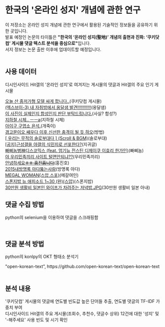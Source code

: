 # 한국의 '온라인 성지' 개념에 관한 연구
이 저장소는 온라인 성지 개념에 관한 연구에서 활용된 기술적인 정보들을 공유하기 위한 곳입니다.<br/>
발표 예정인 논문의 타이틀은 <b>"한국의 ‘온라인 성지(聖地)’ 개념의 출현과 진화: ‘쿠키닷컴’ 게시물 댓글 텍스트 분석을 중심으로"</b>입니다.<br/>
서지 정보는 논문 출판 이후에 업데이트할 예정입니다.<br/>
<br/>
## 사용 데이터<br/>
<p>디시인사이드 Hit갤의 '온라인 성지'로 여겨지는 게시물의 댓글과 Hit갤의 주요 인기 게시물</p>

<a href="https://gall.dcinside.com/board/view/?id=hit&no=12" target="_blank">오늘 산 중저가형 모델 싸게 팝니다..</a>(쿠키닷컴 게시물)
<br/><a href="https://gall.dcinside.com/board/view/?id=hit&no=13" target="_blank">(엑스브이-3) 내 자취방에서 옹달샘 발견!!!!!!!!!!!</a>(옹달샘)
<br/><a href="https://gall.dcinside.com/board/view/?id=hit&no=14" target="_blank">이 사진이 실제인지 합성인지 판단 부탁드립니다.</a>(사실? 합성?)
<br/><a href="https://gall.dcinside.com/board/view/?id=hit&no=1" target="_blank">지하철 시체.. ㅡㅡa</a>(지하철 시체)
<br/><a href="https://gall.dcinside.com/board/view/?id=hit&no=162" target="_blank">아이구 구엽소 욘석.</a>(개죽이)
<br/><a href="https://gall.dcinside.com/board/view/?id=hit&no=163" target="_blank">경고문이오 쌔우다 이후 신선한 충격이 될 듯 하오</a>(방법)
<br/><a href="https://gall.dcinside.com/board/view/?id=hit&no=1554" target="_blank">[ 우리는 무적의 솔로부대다 ] (Scroll & BGM)</a>(솔로부대)
<br/><a href="https://gall.dcinside.com/board/view/?id=kimsungmo&no=97157" target="_blank">[공지]근성갤을 야갤의 식민지로 선포한다?</a>(지귀글)
<br/><a href="https://gall.dcinside.com/board/view/?id=hit&no=6417" target="_blank">빠삐놈병神디스코믹스 (feat. 엄기뉴 전스틴 디제이쿠 이효리 한가인)</a>(빠삐놈)
<br/><a href="https://gall.dcinside.com/board/view/?id=yeonpyeongdo&no=5798" target="_blank">야 우리민족끼리 사이트 털면안되냐??</a>(우리민족끼리)
<br/><a href="https://gall.dcinside.com/board/view/?id=hongjinho&no=37461" target="_blank">안녕하세요~~ㅎㅎ 홍진홉니다~~</a>(홍진호)
<br/><a href="https://gall.dcinside.com/board/view/?id=comedy_new1&no=440917" target="_blank">2015내방명록 아다뚫는사람</a>(방명록 아다)
<br/><a href="https://gall.dcinside.com/board/view/?id=hit&no=13578" target="_blank">MEGAL WOMAN(스압,스포)</a>(메갈여인)
<br/><a href="https://gall.dcinside.com/board/view/?id=hit&no=14047" target="_blank">스폰지밥 뉴 애피소드 1~30 (완)(스압)</a>(스폰지밥)
<br/><a href="https://gall.dcinside.com/board/view/?id=hit&no=16667" target="_blank">30만원 생활비 일본인 와이프가 차려주는 저녁밥.JPG</a>(30만원 생활비 일본 아내)
<br/>

## 댓글 수집 방법
<p>python의 selenium을 이용하여 댓글을 스크래핑함</p>
<br/>

## 댓글 분석 방법<br/>
<p>python의 konlpy의 OKT 형태소 분석기</p>
"open-korean-text”, https://github.com/open-korean-text/open-korean-text
<br/><br/>

## 분석 내용
'쿠키닷컴' 게시물의 댓글에 연도별 빈도값 높은 단어들 추출, 연도별 댓글의 TF-IDF 가중치 부여<br/>
디시인사이드 Hit갤의 주요 게시물(조회수, 추천수, 댓글수 상위) 12건에 대한 '성지' 및 '-해주세요' 사용 빈도 및 시기 확인
